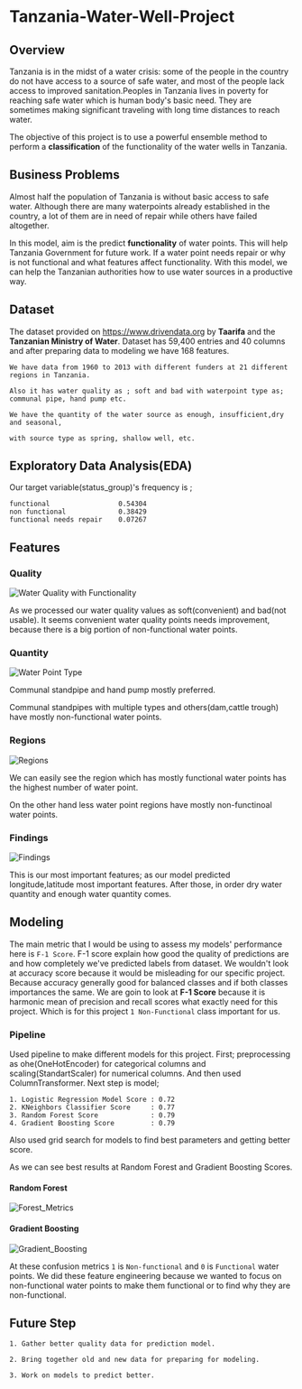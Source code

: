 # Tanzania-Water-Well-Project

## Overview 

Tanzania is in the midst of a water crisis: some of the people in the country do not have access to a source of safe water, and most of the people lack access to improved sanitation.Peoples in Tanzania lives in poverty for reaching safe water which is human body's basic need. They are sometimes making significant traveling with long time distances to reach water.

The objective of this project is to use a powerful ensemble method to perform a **classification** of the functionality of the water wells in Tanzania.


## Business Problems

Almost half the population of Tanzania is without basic access to safe water. Although there are many waterpoints already established in the country, a lot of them are in need of repair while others have failed altogether. 

In this model, aim is the predict **functionality** of water points. This will help Tanzania Government for future work.
If a water point needs repair or why is not functional and what features affect functionality. With this model, we can help the Tanzanian authorities how to use water sources in a productive way.

## Dataset

The dataset provided on https://www.drivendata.org by **Taarifa** and the **Tanzanian Ministry of Water**.
Dataset has 59,400 entries and 40 columns and after preparing data to modeling we have 168 features.

    We have data from 1960 to 2013 with different funders at 21 different regions in Tanzania. 

    Also it has water quality as ; soft and bad with waterpoint type as; communal pipe, hand pump etc.    

    We have the quantity of the water source as enough, insufficient,dry and seasonal,

    with source type as spring, shallow well, etc.
    
## Exploratory Data Analysis(EDA)

Our target variable(status_group)'s frequency is ;

    functional                 0.54304
    non functional             0.38429
    functional needs repair    0.07267

## Features 

### Quality
![Water Quality with Functionality](./images/water_quality.jpg)

As we processed our water quality values as soft(convenient) and bad(not usable). It seems convenient water quality points needs improvement, because there is a big portion of non-functional water points. 

### Quantity

![Water Point Type](./images/quantity.jpg)

Communal standpipe and hand pump mostly preferred.

Communal standpipes with multiple types and others(dam,cattle trough) have mostly non-functional water points.


### Regions 

![Regions](./images/regions.jpg)

We can easily see the region which has mostly functional water points has the highest number of water point.

On the other hand less water point regions have mostly non-functinoal water points.


### Findings

![Findings](./images/findings.jpg)


This is our most important features; as our model predicted longitude,latitude most important features. After those, in order dry water quantity and enough water quantity comes. 


## Modeling 

The main metric that I would be using to assess my models' performance here is `F-1 Score`. F-1 score explain how good the quality of predictions are and how completely we've predicted labels from dataset.  We wouldn't look at accuracy score because it would be misleading for our specific project. Because accuracy generally good for balanced classes and if both classes importances the same. We are goin to look at **F-1 Score** because it is harmonic mean of precision and recall scores what exactly need for this project. Which is for this project `1 Non-Functional` class important for us.


### Pipeline

Used pipeline to make different models for this project. First; preprocessing as ohe(OneHotEncoder) for categorical columns and scaling(StandartScaler) for numerical columns. And then used ColumnTransformer. Next step is model;
    
    1. Logistic Regression Model Score : 0.72
    2. KNeighbors Classifier Score     : 0.77
    3. Random Forest Score             : 0.79
    4. Gradient Boosting Score         : 0.79
 
Also used grid search for models to find best parameters and getting better score.

As we can see best results at Random Forest and Gradient Boosting Scores.

#### Random Forest 

![Forest_Metrics](./images/rf_metrics.jpg)

#### Gradient Boosting

![Gradient_Boosting](./images/gb_metrics.jpg)


At these confusion metrics `1` is `Non-functional` and `0` is `Functional` water points. We did these feature engineering because we wanted to focus on non-functional water points to make them functional or to find why they are non-functional. 

## Future Step

    1. Gather better quality data for prediction model.

    2. Bring together old and new data for preparing for modeling.

    3. Work on models to predict better.
